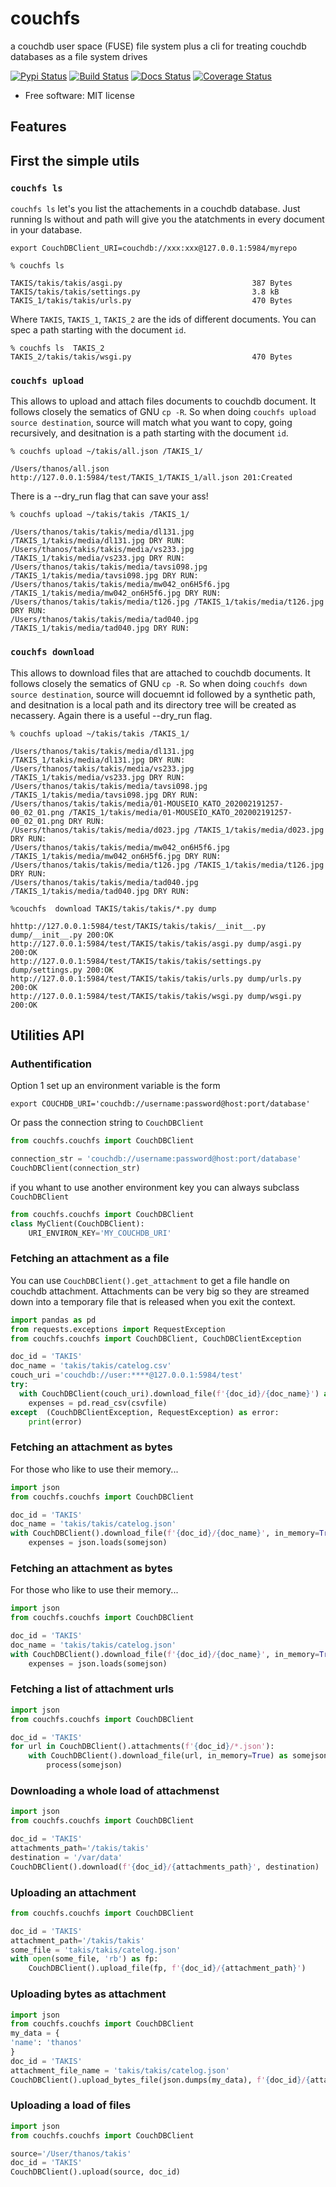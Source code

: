 # couchfs
a couchdb user space (FUSE) file system plus a cli for treating couchdb databases as a file system drives


[![Pypi Status](https://img.shields.io/pypi/v/couchfs.svg)](https://pypi.org/pypi/couchfs/) 
[![Build Status](https://travis-ci.com/thanos/couchfs.svg?branch=master)](https://travis-ci.com/thanos/couchfs)
[![Docs Status](https://readthedocs.org/projects/couchfs/badge/?version=latest)](https://couchfs.readthedocs.io/en/latest/) 
[![Coverage Status](https://coveralls.io/repos/github/thanos/couchfs/badge.svg?branch=master)](https://coveralls.io/github/thanos/couchfs?branch=master)

 * Free software: MIT license
 
## Features

## First the simple utils

### `couchfs ls`

`couchfs ls` let's you list the attachements in a couchdb database.
Just running ls without and path will give you the atatchments in every document in your database.



```shell script
export CouchDBClient_URI=couchdb://xxx:xxx@127.0.0.1:5984/myrepo

% couchfs ls 

TAKIS/takis/takis/asgi.py                             387 Bytes
TAKIS/takis/takis/settings.py                         3.8 kB
TAKIS_1/takis/takis/urls.py                           470 Bytes
```
Where `TAKIS`, `TAKIS_1`, `TAKIS_2` are the ids of different documents.
You can spec a path starting with the document `id`.

```shell script
% couchfs ls  TAKIS_2
TAKIS_2/takis/takis/wsgi.py                           470 Bytes
```

### `couchfs upload`

This allows to upload and attach files documents to couchdb document. It follows closely the sematics of GNU `cp -R`.
So when doing `couchfs upload source destination`, source will match what you want to copy, going recursively, and desitnation is a path starting with the document `id`.

```shell script
% couchfs upload ~/takis/all.json /TAKIS_1/

/Users/thanos/all.json http://127.0.0.1:5984/test/TAKIS_1/TAKIS_1/all.json 201:Created

```

There is a --dry_run flag that can save your ass!

```shell script
% couchfs upload ~/takis/takis /TAKIS_1/

/Users/thanos/takis/takis/media/dl131.jpg /TAKIS_1/takis/media/dl131.jpg DRY RUN:
/Users/thanos/takis/takis/media/vs233.jpg /TAKIS_1/takis/media/vs233.jpg DRY RUN:
/Users/thanos/takis/takis/media/tavsi098.jpg /TAKIS_1/takis/media/tavsi098.jpg DRY RUN:
/Users/thanos/takis/takis/media/mw042_on6H5f6.jpg /TAKIS_1/takis/media/mw042_on6H5f6.jpg DRY RUN:
/Users/thanos/takis/takis/media/t126.jpg /TAKIS_1/takis/media/t126.jpg DRY RUN:
/Users/thanos/takis/takis/media/tad040.jpg /TAKIS_1/takis/media/tad040.jpg DRY RUN:
```

### `couchfs download`

This allows to download files that are attached to couchdb documents. It follows closely the sematics of GNU `cp -R`.
So when doing `couchfs down source destination`, source will docuemnt id followed by a synthetic 
path, and desitnation is a local path and its directory tree will be created as necassery. Again there is a useful 
--dry_run flag.


```shell
% couchfs upload ~/takis/takis /TAKIS_1/

/Users/thanos/takis/takis/media/dl131.jpg /TAKIS_1/takis/media/dl131.jpg DRY RUN:
/Users/thanos/takis/takis/media/vs233.jpg /TAKIS_1/takis/media/vs233.jpg DRY RUN:
/Users/thanos/takis/takis/media/tavsi098.jpg /TAKIS_1/takis/media/tavsi098.jpg DRY RUN:
/Users/thanos/takis/takis/media/01-MOUSEIO_KATO_202002191257-00_02_01.png /TAKIS_1/takis/media/01-MOUSEIO_KATO_202002191257-00_02_01.png DRY RUN:
/Users/thanos/takis/takis/media/d023.jpg /TAKIS_1/takis/media/d023.jpg DRY RUN:
/Users/thanos/takis/takis/media/mw042_on6H5f6.jpg /TAKIS_1/takis/media/mw042_on6H5f6.jpg DRY RUN:
/Users/thanos/takis/takis/media/t126.jpg /TAKIS_1/takis/media/t126.jpg DRY RUN:
/Users/thanos/takis/takis/media/tad040.jpg /TAKIS_1/takis/media/tad040.jpg DRY RUN:
```

```shell script
%couchfs  download TAKIS/takis/takis/*.py dump

hhttp://127.0.0.1:5984/test/TAKIS/takis/takis/__init__.py dump/__init__.py 200:OK
http://127.0.0.1:5984/test/TAKIS/takis/takis/asgi.py dump/asgi.py 200:OK
http://127.0.0.1:5984/test/TAKIS/takis/takis/settings.py dump/settings.py 200:OK
http://127.0.0.1:5984/test/TAKIS/takis/takis/urls.py dump/urls.py 200:OK
http://127.0.0.1:5984/test/TAKIS/takis/takis/wsgi.py dump/wsgi.py 200:OK
```

## Utilities API


### Authentification

Option 1 set up an environment variable is the form
```shell script
export COUCHDB_URI='couchdb://username:password@host:port/database'
```

Or pass the connection string to `CouchDBClient` 
```python
from couchfs.couchfs import CouchDBClient

connection_str = 'couchdb://username:password@host:port/database'
CouchDBClient(connection_str)
```

if you whant to use another environment key you can always subclass `CouchDBClient`

```python
from couchfs.couchfs import CouchDBClient
class MyClient(CouchDBClient):
    URI_ENVIRON_KEY='MY_COUCHDB_URI'
```




### Fetching an attachment as a file 

You can use `CouchDBClient().get_attachment` to get a file handle on couchdb attachment. Attachments can be very big 
so they are streamed down into a temporary file that is released when you exit the context.

```python
import pandas as pd
from requests.exceptions import RequestException
from couchfs.couchfs import CouchDBClient, CouchDBClientException

doc_id = 'TAKIS'
doc_name = 'takis/takis/catelog.csv'
couch_uri ='couchdb://user:****@127.0.0.1:5984/test'
try:
  with CouchDBClient(couch_uri).download_file(f'{doc_id}/{doc_name}') as csvfile:
    expenses = pd.read_csv(csvfile)
except  (CouchDBClientException, RequestException) as error:  
    print(error)
```
### Fetching an attachment as bytes

For those who like to use their memory...

```python
import json
from couchfs.couchfs import CouchDBClient

doc_id = 'TAKIS'
doc_name = 'takis/takis/catelog.json'                                      
with CouchDBClient().download_file(f'{doc_id}/{doc_name}', in_memory=True) as somejson:
    expenses = json.loads(somejson)
```

### Fetching an attachment as bytes

For those who like to use their memory...

```python
import json
from couchfs.couchfs import CouchDBClient

doc_id = 'TAKIS'
doc_name = 'takis/takis/catelog.json'                                      
with CouchDBClient().download_file(f'{doc_id}/{doc_name}', in_memory=True) as somejson:
    expenses = json.loads(somejson)
```

### Fetching a list of attachment urls

```python
import json
from couchfs.couchfs import CouchDBClient

doc_id = 'TAKIS'              
for url in CouchDBClient().attachments(f'{doc_id}/*.json'):
    with CouchDBClient().download_file(url, in_memory=True) as somejson:
        process(somejson)
```

### Downloading a whole load of attachmenst

```python
import json
from couchfs.couchfs import CouchDBClient

doc_id = 'TAKIS'
attachments_path='/takis/takis'
destination = '/var/data'
CouchDBClient().download(f'{doc_id}/{attachments_path}', destination)
```



### Uploading an attachment

```python
from couchfs.couchfs import CouchDBClient

doc_id = 'TAKIS'
attachment_path='/takis/takis'
some_file = 'takis/takis/catelog.json'
with open(some_file, 'rb') as fp:
    CouchDBClient().upload_file(fp, f'{doc_id}/{attachment_path}')
```


### Uploading bytes as attachment

```python
import json
from couchfs.couchfs import CouchDBClient
my_data = {
'name': 'thanos'
}
doc_id = 'TAKIS'
attachment_file_name = 'takis/takis/catelog.json'
CouchDBClient().upload_bytes_file(json.dumps(my_data), f'{doc_id}/{attachment_file_name}')
```

### Uploading a load of files

```python
import json
from couchfs.couchfs import CouchDBClient

source='/User/thanos/takis'
doc_id = 'TAKIS'
CouchDBClient().upload(source, doc_id)
```

